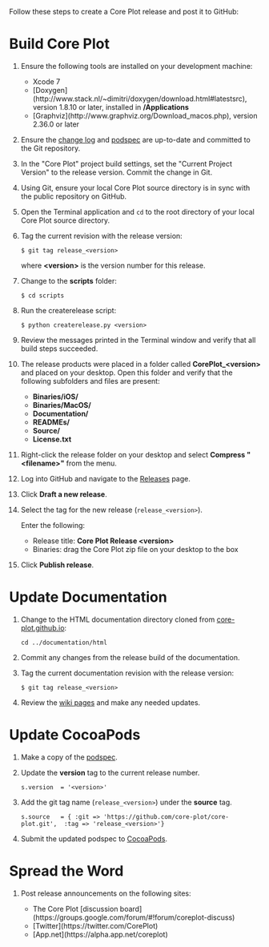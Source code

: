 Follow these steps to create a Core Plot release and post it to GitHub:

# Build Core Plot

1. Ensure the following tools are installed on your development machine:

    <ul>
        <li>Xcode 7</li>
        <li>[Doxygen](http://www.stack.nl/~dimitri/doxygen/download.html#latestsrc), version 1.8.10 or later, installed in <strong>/Applications</strong></li>
        <li>[Graphviz](http://www.graphviz.org/Download_macos.php), version 2.36.0 or later</li>
    </ul>

2. Ensure the [change log](https://github.com/core-plot/core-plot/blob/master/documentation/changelog.markdown) and [podspec](https://github.com/core-plot/core-plot/blob/master/CorePlot.podspec) are up-to-date and committed to the Git repository.

3. In the "Core Plot" project build settings, set the "Current Project Version" to the release version. Commit the change in Git.

4. Using Git, ensure your local Core Plot source directory is in sync with the public repository on GitHub.

5. Open the Terminal application and `cd` to the root directory of your local Core Plot source directory.

6. Tag the current revision with the release version:

    `$ git tag release_<version>`
    
    where **&lt;version&gt;** is the version number for this release.

7. Change to the **scripts** folder:

    `$ cd scripts`

8. Run the createrelease script:

    `$ python createrelease.py <version>`

9. Review the messages printed in the Terminal window and verify that all build steps succeeded.

10. The release products were placed in a folder called **CorePlot_&lt;version&gt;** and placed on your desktop. Open this folder and verify that the following subfolders and files are present:

    <ul>
        <li><strong>Binaries/iOS/</strong></li>
        <li><strong>Binaries/MacOS/</strong></li>
        <li><strong>Documentation/</strong></li>
        <li><strong>READMEs/</strong></li>
        <li><strong>Source/</strong></li>
        <li><strong>License.txt</strong></li>
    </ul>

11. Right-click the release folder on your desktop and select **Compress "&lt;filename&gt;"** from the menu.

12. Log into GitHub and navigate to the [Releases](https://github.com/core-plot/core-plot/releases) page.

13. Click **Draft a new release**.

14. Select the tag for the new release (`release_<version>`).

    Enter the following:

    <ul>
        <li>Release title: <strong>Core Plot Release &lt;version&gt;</strong></li>
        <li>Binaries: drag the Core Plot zip file on your desktop to the box</li>
    </ul>
    
15. Click **Publish release**.

# Update Documentation

1. Change to the HTML documentation directory cloned from [core-plot.github.io](https://github.com/core-plot/core-plot.github.io):

    `cd ../documentation/html`

2. Commit any changes from the release build of the documentation.

3. Tag the current documentation revision with the release version:

    `$ git tag release_<version>`
    
4. Review the [wiki pages](https://github.com/core-plot/core-plot/wiki) and make any needed updates.

# Update CocoaPods

1. Make a copy of the [podspec](https://github.com/core-plot/core-plot/blob/master/CorePlot.podspec).

2. Update the **version** tag to the current release number.

    `s.version  = '<version>'`

3. Add the git tag name (`release_<version>`) under the **source** tag.

    `s.source   = { :git => 'https://github.com/core-plot/core-plot.git', 
                    :tag => 'release_<version>'}`

4. Submit the updated podspec to [CocoaPods](https://github.com/CocoaPods/CocoaPods).

# Spread the Word

1. Post release announcements on the following sites:

    <ul>
        <li>The Core Plot [discussion board](https://groups.google.com/forum/#!forum/coreplot-discuss)</li>
        <li>[Twitter](https://twitter.com/CorePlot)</li>
        <li>[App.net](https://alpha.app.net/coreplot)</li>
    </ul>
